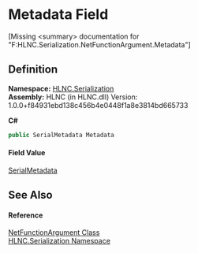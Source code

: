 # Metadata Field


\[Missing &lt;summary&gt; documentation for "F:HLNC.Serialization.NetFunctionArgument.Metadata"\]



## Definition
**Namespace:** <a href="N_HLNC_Serialization">HLNC.Serialization</a>  
**Assembly:** HLNC (in HLNC.dll) Version: 1.0.0+f84931ebd138c456b4e0448f1a8e3814bd665733

**C#**
``` C#
public SerialMetadata Metadata
```



#### Field Value
<a href="T_HLNC_Serialization_SerialMetadata">SerialMetadata</a>

## See Also


#### Reference
<a href="T_HLNC_Serialization_NetFunctionArgument">NetFunctionArgument Class</a>  
<a href="N_HLNC_Serialization">HLNC.Serialization Namespace</a>  
